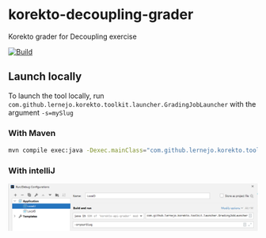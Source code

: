 # korekto-decoupling-grader
Korekto grader for Decoupling exercise

[![Build](https://github.com/lernejo/korekto-decoupling-grader/actions/workflows/build.yml/badge.svg)](https://github.com/lernejo/korekto-decoupling-grader/actions)

## Launch locally

To launch the tool locally, run `com.github.lernejo.korekto.toolkit.launcher.GradingJobLauncher` with the
argument `-s=mySlug`

### With Maven

```bash
mvn compile exec:java -Dexec.mainClass="com.github.lernejo.korekto.toolkit.launcher.GradingJobLauncher" -Dexec.args="-s=mySlug"
```

### With intelliJ

![Demo Run Configuration](https://raw.githubusercontent.com/lernejo/korekto-toolkit/main/docs/demo_run_configuration.png)
